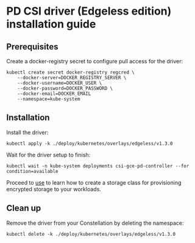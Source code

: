 # PD CSI driver (Edgeless edition) installation guide

## Prerequisites

Create a docker-registry secret to configure pull access for the driver:

```shell
kubectl create secret docker-registry regcred \
    --docker-server=DOCKER_REGISTRY_SERVER \
    --docker-username=DOCKER_USER \
    --docker-password=DOCKER_PASSWORD \
    --docker-email=DOCKER_EMAIL
    --namespace=kube-system
```

## Installation

Install the driver:

```shell
kubectl apply -k ./deploy/kubernetes/overlays/edgeless/v1.3.0
```

Wait for the driver setup to finish:

```shell
kubectl wait -n kube-system deployments csi-gce-pd-controller --for condition=available
```

Proceed to [use](use.md) to learn how to create a storage class for provisioning encrypted storage to your workloads.

## Clean up

Remove the driver from your Constellation by deleting the namespace:

```shell
kubectl delete -k ./deploy/kubernetes/overlays/edgeless/v1.3.0
```
